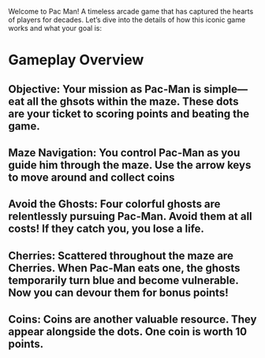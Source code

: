 Welcome to Pac Man!
A timeless arcade game that has captured the hearts of players for decades. Let’s dive into the details of how this iconic game works and what your goal is:

# Gameplay Overview
## Objective: Your mission as Pac-Man is simple—eat all the ghsots within the maze. These dots are your ticket to scoring points and beating the game.
## Maze Navigation: You control Pac-Man as you guide him through the maze. Use the arrow keys to move around and collect coins
## Avoid the Ghosts: Four colorful ghosts are relentlessly pursuing Pac-Man. Avoid them at all costs! If they catch you, you lose a life.
## Cherries: Scattered throughout the maze are Cherries. When Pac-Man eats one, the ghosts temporarily turn blue and become vulnerable. Now you can devour them for bonus points!
## Coins: Coins are another valuable resource. They appear alongside the dots. One coin is worth 10 points.
